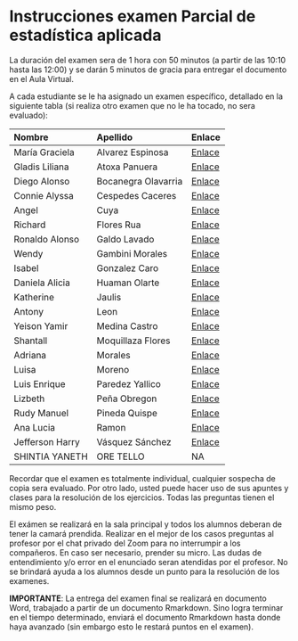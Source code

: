 Instrucciones examen Parcial de estadística aplicada
================

La duración del examen sera de 1 hora con 50 minutos (a partir de las
10:10 hasta las 12:00) y se darán 5 minutos de gracia para entregar el
documento en el Aula Virtual.

A cada estudiante se le ha asignado un examen específico, detallado en
la siguiente tabla (si realiza otro examen que no le ha tocado, no sera
evaluado):

| Nombre          | Apellido            | Enlace                                                                           |
|:----------------|:--------------------|:---------------------------------------------------------------------------------|
| María Graciela  | Alvarez Espinosa    | [Enlace](https://github.com/luiqs/Modelamiento/blob/main/SOS/ExamenParcial_6.md) |
| Gladis Liliana  | Atoxa Panuera       | [Enlace](https://github.com/luiqs/Modelamiento/blob/main/SOS/ExamenParcial_2.md) |
| Diego Alonso    | Bocanegra Olavarria | [Enlace](https://github.com/luiqs/Modelamiento/blob/main/SOS/ExamenParcial_6.md) |
| Connie Alyssa   | Cespedes Caceres    | [Enlace](https://github.com/luiqs/Modelamiento/blob/main/SOS/ExamenParcial_8.md) |
| Angel           | Cuya                | [Enlace](https://github.com/luiqs/Modelamiento/blob/main/SOS/ExamenParcial_8.md) |
| Richard         | Flores Rua          | [Enlace](https://github.com/luiqs/Modelamiento/blob/main/SOS/ExamenParcial_3.md) |
| Ronaldo Alonso  | Galdo Lavado        | [Enlace](https://github.com/luiqs/Modelamiento/blob/main/SOS/ExamenParcial_6.md) |
| Wendy           | Gambini Morales     | [Enlace](https://github.com/luiqs/Modelamiento/blob/main/SOS/ExamenParcial_8.md) |
| Isabel          | Gonzalez Caro       | [Enlace](https://github.com/luiqs/Modelamiento/blob/main/SOS/ExamenParcial_6.md) |
| Daniela Alicia  | Huaman Olarte       | [Enlace](https://github.com/luiqs/Modelamiento/blob/main/SOS/ExamenParcial_2.md) |
| Katherine       | Jaulis              | [Enlace](https://github.com/luiqs/Modelamiento/blob/main/SOS/ExamenParcial_1.md) |
| Antony          | Leon                | [Enlace](https://github.com/luiqs/Modelamiento/blob/main/SOS/ExamenParcial_8.md) |
| Yeison Yamir    | Medina Castro       | [Enlace](https://github.com/luiqs/Modelamiento/blob/main/SOS/ExamenParcial_2.md) |
| Shantall        | Moquillaza Flores   | [Enlace](https://github.com/luiqs/Modelamiento/blob/main/SOS/ExamenParcial_3.md) |
| Adriana         | Morales             | [Enlace](https://github.com/luiqs/Modelamiento/blob/main/SOS/ExamenParcial_8.md) |
| Luisa           | Moreno              | [Enlace](https://github.com/luiqs/Modelamiento/blob/main/SOS/ExamenParcial_1.md) |
| Luis Enrique    | Paredez Yallico     | [Enlace](https://github.com/luiqs/Modelamiento/blob/main/SOS/ExamenParcial_1.md) |
| Lizbeth         | Peña Obregon        | [Enlace](https://github.com/luiqs/Modelamiento/blob/main/SOS/ExamenParcial_1.md) |
| Rudy Manuel     | Pineda Quispe       | [Enlace](https://github.com/luiqs/Modelamiento/blob/main/SOS/ExamenParcial_3.md) |
| Ana Lucia       | Ramon               | [Enlace](https://github.com/luiqs/Modelamiento/blob/main/SOS/ExamenParcial_2.md) |
| Jefferson Harry | Vásquez Sánchez     | [Enlace](https://github.com/luiqs/Modelamiento/blob/main/SOS/ExamenParcial_1.md) |
| SHINTIA YANETH  | ORE TELLO           | NA                                                                               |

Recordar que el examen es totalmente individual, cualquier sospecha de
copia sera evaluado. Por otro lado, usted puede hacer uso de sus apuntes
y clases para la resolución de los ejercicios. Todas las preguntas
tienen el mismo peso.

El exámen se realizará en la sala principal y todos los alumnos deberan
de tener la camará prendida. Realizar en el mejor de los casos preguntas
al profesor por el chat privado del Zoom para no interrumpir a los
compañeros. En caso ser necesario, prender su micro. Las dudas de
entendimiento y/o error en el enunciado seran atendidas por el profesor.
No se brindará ayuda a los alumnos desde un punto para la resolución de
los examenes.

**IMPORTANTE**: La entrega del examen final se realizará en documento
Word, trabajado a partir de un documento Rmarkdown. Sino logra terminar
en el tiempo determinado, enviará el documento Rmarkdown hasta donde
haya avanzado (sin embargo esto le restará puntos en el examen).
